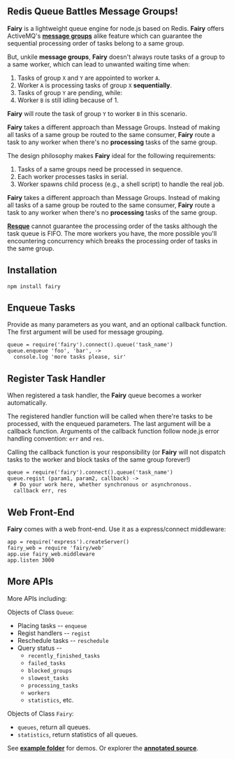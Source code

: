 ## Redis Queue Battles Message Groups!

**Fairy** is a lightweight queue engine for node.js based on Redis. **Fairy**
offers ActiveMQ's **[message groups]** alike feature which can guarantee
the sequential processing order of tasks belong to a same group.

[Message Groups]: http://activemq.apache.org/message-groups.html

But, unkile **message groups**, **Fairy** doesn't always route tasks of a
group to a same worker, which can lead to unwanted waiting time when:

  1. Tasks of group `X` and `Y` are appointed to worker `A`.
  2. Worker `A` is processing tasks of group `X` **sequentially**.
  3. Tasks of group `Y` are pending, while:
  4. Worker `B` is still idling because of 1.

**Fairy** will route the task of group `Y` to worker `B` in this scenario.

**Fairy** takes a different approach than Message Groups. Instead of making
all tasks of a same group be routed to the same consumer, **Fairy** route a
task to any worker when there's no **processing** tasks of the same group.

The design philosophy makes **Fairy** ideal for the following requirements:

  1. Tasks of a same groups need be processed in sequence.
  2. Each worker processes tasks in serial.
  3. Worker spawns child process (e.g., a shell script) to handle the real job.

**Fairy** takes a different approach than Message Groups. Instead of making all
tasks of a same group be routed to the same consumer, **Fairy** route a task to
any worker when there's no **processing** tasks of the same group.

**[Resque]** cannot guarantee the processing order of the tasks although the task
queue is FIFO. The more workers you have, the more possible you'll encountering
concurrency which breaks the processing order of tasks in the same group.

[Resque]: https://github.com/defunkt/resque

## Installation

    npm install fairy

## Enqueue Tasks

Provide as many parameters as you want, and an optional callback function.
The first argument will be used for message grouping.

    queue = require('fairy').connect().queue('task_name')
    queue.enqueue 'foo', 'bar', ->
      console.log 'more tasks please, sir'

## Register Task Handler

When registered a task handler, the **Fairy** queue becomes a worker
automatically.

The registered handler function will be called when there're tasks to be
processed, with the enqueued parameters. The last argument will be a callback
function. Arguments of the callback function follow node.js error handling
convention: `err` and `res`.

Calling the callback function is your responsibility (or **Fairy** will not
dispatch tasks to the worker and block tasks of the same group forever!)

    queue = require('fairy').connect().queue('task_name')
    queue.regist (param1, param2, callback) ->
      # Do your work here, whether synchronous or asynchronous.
      callback err, res

## Web Front-End

**Fairy** comes with a web front-end. Use it as a express/connect middleware:

    app = require('express').createServer()
    fairy_web = require 'fairy/web'
    app.use fairy_web.middleware
    app.listen 3000

## More APIs

More APIs including:

Objects of Class `Queue`:

+ Placing tasks -- `enqueue`
+ Regist handlers -- `regist`
+ Reschedule tasks -- `reschedule`
+ Query status --
  - `recently_finished_tasks`
  - `failed_tasks`
  - `blocked_groups`
  - `slowest_tasks`
  - `processing_tasks`
  - `workers`
  - `statistics`, etc.

Objects of Class `Fairy`:

+ `queues`, return all queues.
+ `statistics`, return statistics of all queues.

See **[example folder]** for demos. Or explorer the **[annotated source]**.

[example folder]:   https://github.com/baoshan/fairy/tree/master/example
[annotated source]: http://baoshan.github.com/fairy/src/fairy.html
